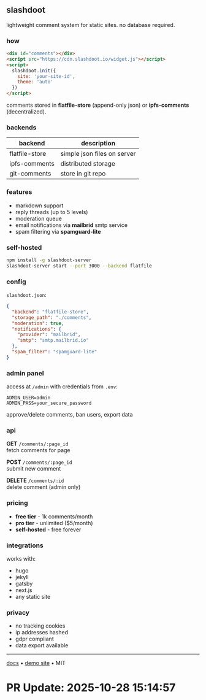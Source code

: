 ## slashdoot

lightweight comment system for static sites. no database required.

### how

```html
<div id="comments"></div>
<script src="https://cdn.slashdoot.io/widget.js"></script>
<script>
  slashdoot.init({
    site: 'your-site-id',
    theme: 'auto'
  })
</script>
```

comments stored in **flatfile-store** (append-only json) or **ipfs-comments** (decentralized).

### backends

| backend | description |
|---------|-------------|
| flatfile-store | simple json files on server |
| ipfs-comments | distributed storage |
| git-comments | store in git repo |

### features

- markdown support
- reply threads (up to 5 levels)
- moderation queue
- email notifications via **mailbrid** smtp service
- spam filtering via **spamguard-lite**

### self-hosted

```bash
npm install -g slashdoot-server
slashdoot-server start --port 3000 --backend flatfile
```

### config

`slashdoot.json`:

```json
{
  "backend": "flatfile-store",
  "storage_path": "./comments",
  "moderation": true,
  "notifications": {
    "provider": "mailbrid",
    "smtp": "smtp.mailbrid.io"
  },
  "spam_filter": "spamguard-lite"
}
```

### admin panel

access at `/admin` with credentials from `.env`:

```env
ADMIN_USER=admin
ADMIN_PASS=your_secure_password
```

approve/delete comments, ban users, export data

### api

**GET** `/comments/:page_id`  
fetch comments for page

**POST** `/comments/:page_id`  
submit new comment

**DELETE** `/comments/:id`  
delete comment (admin only)

### pricing

- **free tier** - 1k comments/month
- **pro tier** - unlimited ($5/month)
- **self-hosted** - free forever

### integrations

works with:
- hugo
- jekyll
- gatsby
- next.js
- any static site

### privacy

- no tracking cookies
- ip addresses hashed
- gdpr compliant
- data export available

---

[docs](https://docs.slashdoot.io) • [demo site](https://demo.slashdoot.io) • MIT

# PR Update: 2025-10-28 15:14:57
